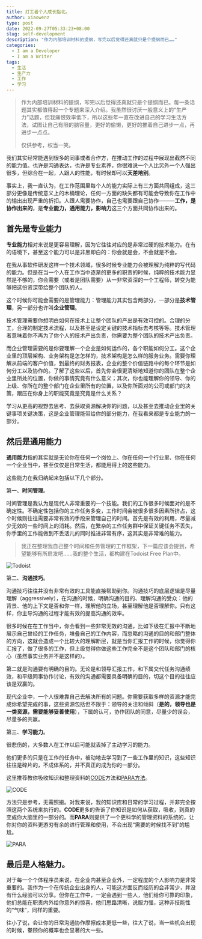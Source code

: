 ```yaml
---
title: 打工者个人成长指北。
author: xiaowenz
type: post
date: 2022-09-27T05:33:23+08:00
slug: self-development
description: "作为内部培训材料的提纲，写完以后觉得还真就只是个提纲而已……"
categories:
  - I am a Developer
  - I am a Writer
tags:
  - 生活
  - 生产力
  - 工作
  - 学习
---
```


> 作为内部培训材料的提纲，写完以后觉得还真就只是个提纲而已。每一条话题其实都值得起一个专题来深入介绍。我虽然很讨厌一般意义上的“生产力”话题，但我痛恨效率低下，所以这些年一直在改进自己的学习生活方法，试图让自己有限的脑容量，更好的偷懒，更好的推着自己进步一点，再进步一点点。
> 
> 仅供参考，权当一笑。

我们其实经常能遇到很多的同事或者合作方，在推动工作的过程中展现出截然不同的能力值。也许是沟通表达，也许是专业素养，你很难说一个人比另外一个人强出很多，但综合在一起，人跟人的性能，有时候却可以**天差地别**。

事实上，我一直认为，在工作范围里每个人的能力实际上有三方面共同组成，这三部分更像是传统意义上的木桶理论，任何一方面的缺失都有可能会导致你在工作中的输出出现严重的折扣。人跟人需要协作，自己也需要跟自己协作———**工作，是协作出来的**，是**专业能力，通用能力，影响力**这三个方面共同协作出来的。

## 首先是**专业能力**

**专业能力**相对来说是更容易理解，因为它往往对应的是非常过硬的技术能力。在有的语境下，甚至这个能力可以是非黑即白的：你会就是会，不会就是不会。

在我从事软件研发这样一个技术领域，很多时候专业能力会被理解为纯粹的写代码的能力。但是在当一个人在工作当中逐渐的更多的职责的时候，纯粹的技术能力显然是不够的，你会需要（或者是团队需要）从一非常资深的一个工程师，转变为能够把这份资深带给整个团队的人。

这个时候你可能会需要的是管理能力：管理能力其实包含两部分，一部分是**技术管理**，另一部分也许叫**企业管理**。

技术管理需要你想明白如何在技术上让整个团队的产出是有效可控的。合理的分工，合理的制定技术流程，以及甚至是设定关键的技术指标去考核等等。技术管理者意味着你不再为了你个人的技术产出负责，你需要为整个团队的技术产出负责。

而企业管理需要的是你要理解一个企业是如何运作的，各个职能如何分工。这个企业里的顶层架构、业务架构是怎怎样的，技术架构是怎么样的服务业务。需要你理解从前端的客户价值，到最终的财务报表，企业的整个价值链路中的每个环节是如何分工以及协作的。了解了这些以后，首先你会很更清晰地知道你的团队在整个企业里所处的位置，你做的事情究竟有什么意义；其次，你也能理解你的领导、你的上级、你所在的整个部门在企业里所有的位置，以及你所面对的公司或部门的决策，跟压在你身上的职能究竟是究竟是什么关系？

学习从更高的视野去思考、去获取资源解决你的问题，以及甚至去推动企业里的关键事项关键决策，这是企业管理能带给你的部分能力，在我看来都是专业能力的一部分。

## 然后是**通用能力**

**通用能力**指的其实就是无论你在任何一个岗位上、你在任何一个行业里、你在任何一个企业当中，甚至仅仅是日常生活，都能用得上的这些能力。

这些能力在我归纳起来包括以下几个部分。

第一、**时间管理**。

时间管理是我认为是现代人非常重要的一个技能。我们的工作很多时候面对的是不确定性。不确定性包括你的工作任务多变，工作时间会被很多很多因素所挤占，这个时候则往往需要非常有效的手段来管理自己的时间。首先是有效的利用，尽量减少无效的一些时间上的消耗。然后，在繁杂的工作任务群中保证关键任务不丢失，你手里的工作能做到不丢活儿的同时推进非常有序，这其实是非常难的能力。

> 我正在整理我自己整个时间和任务管理的工作框架，下一篇应该会提到，希望能够有所启发吧……我的整个生活，都构建在Todoist Free Plan中。

![Todoist](https://s2.loli.net/2022/09/27/Zgxbejk1ws4HEyC.jpg)



第二、**沟通技巧**。

沟通技巧往往并没有非常有效的工具能直接帮助到你。沟通技巧的底层逻辑是尽量理解（aggressively），在沟通的时候，明确沟通的目的、理解沟通的受众：他的背景、他的上下文是否和你一样，理解他的立场，甚至理解他是否理解你。只有这样，你主导沟通的过程才能有效的提高沟通的效率。

很多时候在在工作当中，你会看到一些非常无效的沟通，比如下级在汇报中不断地展示自己曾经的工作任务，堆叠自己的工作内容，而忽略的沟通的目的和部门整体的方向，这就会造成一个比较大的理解断层，就是当你汇报工作的时候，你觉得你汇报了，做了很多的工作，但上级觉得你做这些工作完全不是这个团队和部门的核心（虽然事实业务并不是这样的）。

第二就是沟通要有明确的目的。无论是和领导汇报工作，和下属交代任务沟通绩效，和平级同事协作讨论，有效的沟通都需要具备明确的目的，切这个目的往往应该是双赢的。

现代企业中，一个人很难靠自己去解决所有的问题。你需要获取多样的资源才能完成你希望完成的事，这些资源包括但不限于：领导的关注和倾斜（**是的，领导也是一类资源，需要能够妥善使用**），下属的认可，协作团队的同意，尽量少的误会，尽量多的共赢。

第三、**学习能力**。

很悲伤的，大多数人在工作以后可能就丢掉了主动学习的能力。

他们更多的只是在工作的任务中，被动地去学习到了一些工作里的知识，这些知识往往是碎片的，不成体系的，并不真正的成为你的一部分。

这里推荐教你吸收知识和整理资料的[CODE](https://www.keepproductive.com/blog/how-to-build-a-second-brain)方法和[PARA方法](https://fortelabs.com/blog/para/)。

![CODE](https://s2.loli.net/2022/09/27/VrTLiKCRak3Nz8W.jpg)

方法只是参考，无需照搬。对我来说，我的知识库和日常的学习过程，并非完全按照这两个系统来执行的。**CODE**更多的告诉了你知识是如何从获取，吸收，到真的变成你大脑里的一部分的。而**PARA**则提供了一个更科学的管理资料的系统的，让你对你的资料更游刃有余的进行管理和使用，不会出现“需要的时候找不到”的尴尬。

![PARA](https://s2.loli.net/2022/09/27/sJQGc9f18KZTez6.jpg)


## 最后是**人格魅力**。

对于每一个个体程序员来说，在企业内甚至企业外，一定程度的个人影响力是非常重要的。我作为一个在传统企业出身的人，可能这方面反而经历的会非常少，并没有什么经验可以分享。但你在工作中，一定会遇到一些人，他们给你可靠的印象，他们总能在职责内外给你意外的惊喜，他们思路清晰，说服力强，这种非技能性的“气味”，同样的重要。

往小了说，会让你的日常沟通协作摩擦成本更低一些，往大了说，当一些机会出现的时候，眷顾你的概率也会显著的大一些。
